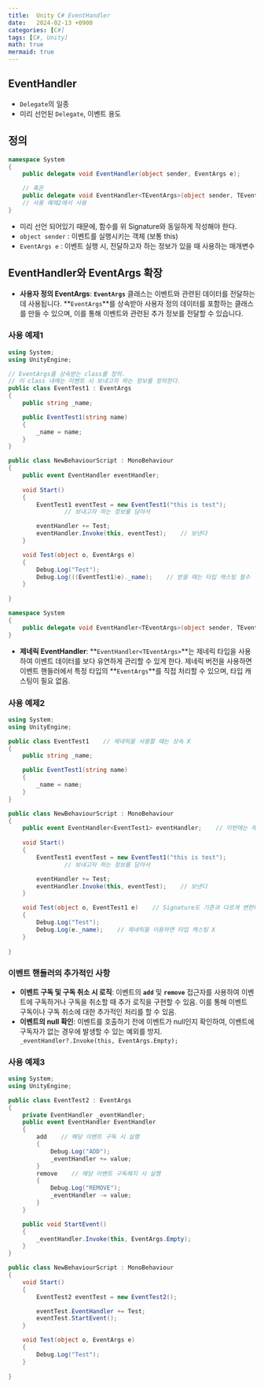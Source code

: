 ```yaml
---
title:  Unity C# EventHandler
date:   2024-02-13 +0900
categories: [C#]
tags: [C#, Unity]
math: true
mermaid: true
---
```


## EventHandler

- `Delegate`의 일종
- 미리 선언된 `Delegate`, 이벤트 용도

## 정의

```csharp
namespace System
{
    public delegate void EventHandler(object sender, EventArgs e);

    // 혹은 
    public delegate void EventHandler<TEventArgs>(object sender, TEventArgs e);
    // 사용 예제2에서 사용
}
```

- 미리 선언 되어있기 때문에, 함수를 위 Signature와 동일하게 작성해야 한다.
- `object sender` : 이벤트를 실행시키는 객체 (보통 this)
- `EventArgs e` : 이벤트 실행 시, 전달하고자 하는 정보가 있을 때 사용하는 매개변수

## **EventHandler와 EventArgs 확장**

- **사용자 정의 EventArgs**: **`EventArgs`** 클래스는 이벤트와 관련된 데이터를 전달하는 데 사용됩니다. **`EventArgs`**를 상속받아 사용자 정의 데이터를 포함하는 클래스를 만들 수 있으며, 이를 통해 이벤트와 관련된 추가 정보를 전달할 수 있습니다.

### 사용 예제1

```csharp
using System;
using UnityEngine;

// EventArgs를 상속받는 class를 정의.
// 이 class 내에는 이벤트 시 보내고자 하는 정보를 정의한다.
public class EventTest1 : EventArgs
{
    public string _name;

    public EventTest1(string name)
    {
        _name = name;
    }
}

public class NewBehaviourScript : MonoBehaviour
{
    public event EventHandler eventHandler;
    
    void Start()
    {
        EventTest1 eventTest = new EventTest1("this is test");
                // 보내고자 하는 정보를 담아서 

        eventHandler += Test;
        eventHandler.Invoke(this, eventTest);    // 보낸다
    }

    void Test(object o, EventArgs e)
    {
        Debug.Log("Test");
        Debug.Log(((EventTest1)e)._name);    // 받을 때는 타입 캐스팅 필수
    }
    
}
```

```csharp
namespace System
{
    public delegate void EventHandler<TEventArgs>(object sender, TEventArgs e);
}
```

- **제네릭 EventHandler**: **`EventHandler<TEventArgs>`**는 제네릭 타입을 사용하여 이벤트 데이터를 보다 유연하게 관리할 수 있게 한다. 제네릭 버전을 사용하면 이벤트 핸들러에서 특정 타입의 **`EventArgs`**를 직접 처리할 수 있으며, 타입 캐스팅이 필요 없음.

### 사용 예제2

```csharp
using System;
using UnityEngine;

public class EventTest1    // 제네릭을 사용할 때는 상속 X
{
    public string _name;

    public EventTest1(string name)
    {
        _name = name;
    }
}

public class NewBehaviourScript : MonoBehaviour
{
    public event EventHandler<EventTest1> eventHandler;    // 이번에는 제네릭을 이용
    
    void Start()
    {
        EventTest1 eventTest = new EventTest1("this is test");
                // 보내고자 하는 정보를 담아서 

        eventHandler += Test;
        eventHandler.Invoke(this, eventTest);    // 보낸다
    }

    void Test(object o, EventTest1 e)    // Signature도 기존과 다르게 변한다.
    {
        Debug.Log("Test");
        Debug.Log(e._name);    // 제네릭을 이용하면 타입 캐스팅 X
    }
    
}
```

### **이벤트 핸들러의 추가적인 사항**

- **이벤트 구독 및 구독 취소 시 로직**: 이벤트의 **`add`** 및 **`remove`** 접근자를 사용하여 이벤트에 구독하거나 구독을 취소할 때 추가 로직을 구현할 수 있음. 이를 통해 이벤트 구독이나 구독 취소에 대한 추가적인 처리를 할 수 있음.
- **이벤트의 null 확인**: 이벤트를 호출하기 전에 이벤트가 null인지 확인하여, 이벤트에 구독자가 없는 경우에 발생할 수 있는 예외를 방지. `_eventHandler?.Invoke(this, EventArgs.Empty);`

### 사용 예제3

```csharp
using System;
using UnityEngine;

public class EventTest2 : EventArgs
{
    private EventHandler _eventHandler;
    public event EventHandler EventHandler
    {
        add    // 해당 이벤트 구독 시 실행
        {
            Debug.Log("ADD");
            _eventHandler += value;
        }
        remove    // 해당 이벤트 구독해지 시 실행
        {
            Debug.Log("REMOVE");
            _eventHandler -= value;
        }
    }

    public void StartEvent()
    {
        _eventHandler.Invoke(this, EventArgs.Empty);
    }
}

public class NewBehaviourScript : MonoBehaviour
{
    void Start()
    {
        EventTest2 eventTest = new EventTest2();

        eventTest.EventHandler += Test;
        eventTest.StartEvent();
    }

    void Test(object o, EventArgs e)
    {
        Debug.Log("Test");
    }
    
}
```
